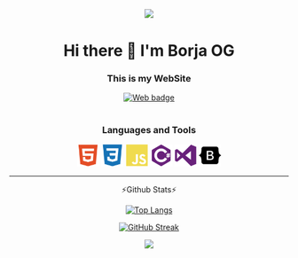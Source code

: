 <div id="header" align="center">
    <img src="https://media0.giphy.com/media/qgQUggAC3Pfv687qPC/giphy.gif?cid=ecf05e47s57gbu5ef85agcu5euj3uc562v6yijqwheddsa15&rid=giphy.gif&ct=g" width="350" />
    <h1 align="center">Hi there 👋 I'm Borja OG </h1>
    
</div>
<div id="badges" align="center">
    <h3>  This is my WebSite </h3>
    <a href="https://bogpro.000webhostapp.com/" >
    <img src="https://img.shields.io/website?color=gold&label=BOG&logo=BOG&logoColor=BOG&up_color=orange&url=https%3A%2F%2Fbogpro.000webhostapp.com" target="_blank" alt="Web badge">
</a>
</div>
<h1></h1>
<div align="center">
    <h3> Languages and Tools</h3>
    <div><img src="https://github.com/devicons/devicon/blob/master/icons/html5/html5-plain.svg" widht="40" height="40">
        <img src="https://github.com/devicons/devicon/blob/master/icons/css3/css3-plain.svg" widht="40" height="40">
        <img src="https://github.com/devicons/devicon/blob/master/icons/javascript/javascript-plain.svg" widht="40" height="40">
        <img src="https://github.com/devicons/devicon/blob/master/icons/csharp/csharp-plain.svg" widht="40" height="40">
        <img src="https://github.com/devicons/devicon/blob/master/icons/visualstudio/visualstudio-plain.svg" widht="40" height="40">
        <img src="https://github.com/devicons/devicon/blob/master/icons/bootstrap/bootstrap-plain.svg" widht="40" height="40">   
</div>

---

⚡Github Stats⚡
    
[![Top Langs](https://github-readme-stats.vercel.app/api/top-langs/?username=BorjaOG&layout=compact&theme=transparent&hide_border=true&date_format=M%20j%5B%2C%20Y%5D)](https://github.com/anuraghazra/github-readme-stats)

[![GitHub Streak](http://github-readme-streak-stats.herokuapp.com?user=BorjaOG&theme=dark-smoky&date_format=M%20j%5B%2C%20Y%5D)](https://git.io/streak-stats)
    
    
    

<div align="center">
<img height="30em" src="https://komarev.com/ghpvc/?username=BorjaOG&label=proffile%20views&color=blue">
</div>
    


   




